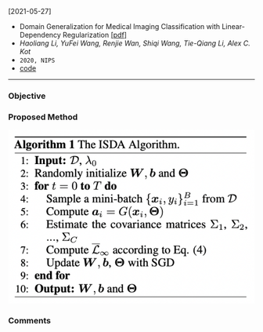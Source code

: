 [2021-05-27]
- Domain Generalization for Medical Imaging Classification with Linear-Dependency Regularization [[pdf]](https://arxiv.org/pdf/2009.12829.pdf) 
- *Haoliang Li, YuFei Wang, Renjie Wan, Shiqi Wang, Tie-Qiang Li, Alex C. Kot*
- `2020, NIPS`
- [code](https://github.com/wyf0912/LDDG)

****

### Objective


### Proposed Method


![Alt text](https://github.com/han-liu/Papers/blob/master/figures/Implicit%20Semantic%20Data%20Augmentation%20for%20Deep%20Networks.png?raw=true)


### Comments


